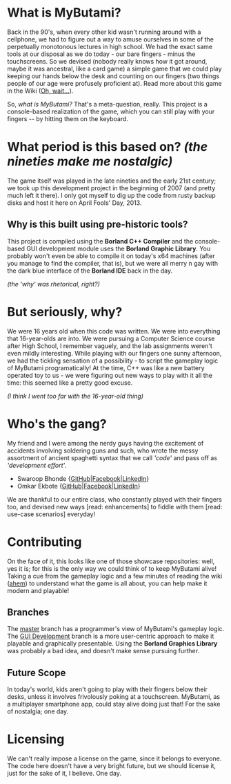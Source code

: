# What is MyButami?
Back in the 90's, when every other kid wasn't running around with a cellphone, we had to figure out a way to amuse ourselves in some of the perpetually monotonous lectures in high school. We had the exact same tools at our disposal as we do today - our bare fingers - minus the touchscreens. So we devised (nobody really knows how it got around, maybe it was ancestral, like a card game) a simple game that we could play keeping our hands below the desk and counting on our fingers (two things people of our age were profusely proficient at). Read more about this game in the Wiki ([Oh, wait...](https://github.com/dotbugfix/MyButami/issues/3)).

So, *what is MyButami?* That's a meta-question, really. This project is a console-based realization of the game, which you can still play with your fingers -- by hitting them on the keyboard.


# What period is this based on? *(the nineties make me nostalgic)*

The game itself was played in the late nineties and the early 21st century; we took up this development project in the beginning of 2007 (and pretty much left it there). I only got myself to dig up the code from rusty backup disks and host it here on April Fools' Day, 2013.

## Why is this built using pre-historic tools?

This project is compiled using the **Borland C++ Compiler** and the console-based GUI development module uses the **Borland Graphic Library**. You probably won't even be able to compile it on today's x64 machines (after you manage to find the compiler, that is), but we were all merry n gay with the dark blue interface of the **Borland IDE** back in the day.

*(the 'why' was rhetorical, right?)*


# But seriously, why?

We were 16 years old when this code was written. We were into everything that 16-year-olds are into. We were pursuing a Computer Science course after High School, I remember vaguely, and the lab assignments weren't even mildly interesting. While playing with our fingers one sunny afternoon, we had the tickling sensation of a possibility - to script the gameplay logic of MyButami programatically! At the time, C++ was like a new battery operated toy to us - we were figuring out new ways to play with it all the time: this seemed like a pretty good excuse.

*(I think I went too far with the 16-year-old thing)*


# Who's the gang?

My friend and I were among the nerdy guys having the excitement of accidents involving soldering guns and such, who wrote the messy assortment of ancient spaghetti syntax that we call *'code'* and pass off as *'development effort'*.

* Swaroop Bhonde {[GitHub](https://github.com/gurusb)|[Facebook](http://www.facebook.com/swaroop.bhonde)|[LinkedIn](http://www.linkedin.com/profile/view?id=68947911)}
* Omkar Ekbote {[GitHub](https://github.com/dotbugfix)|[Facebook](http://www.facebook.com/omkar.ekbote)|[LinkedIn](http://www.linkedin.com/profile/view?id=177319108)}

We are thankful to our entire class, who constantly played with their fingers too, and devised new ways [read: enhancements] to fiddle with them [read: use-case scenarios] everyday!

# Contributing

On the face of it, this looks like one of those showcase repositories: well, yes it is; for this is the only way we could think of to keep MyButami alive! Taking a cue from the gameplay logic and a few minutes of reading the wiki ([ahem](https://github.com/dotbugfix/MyButami/issues/3)) to understand what the game is all about, you can help make it modern and playable!

## Branches

The [master](https://github.com/dotbugfix/MyButami/tree/master) branch has a programmer's view of MyButami's gameplay logic. The [GUI Development](https://github.com/dotbugfix/MyButami/tree/GUI-Development) branch is a more user-centric approach to make it playable and graphically presentable. Using the **Borland Graphics Library** was probably a bad idea, and doesn't make sense pursuing further.

## Future Scope

In today's world, kids aren't going to play with their fingers below their desks, unless it involves frivolously poking at a touchscreen. MyButami, as a multiplayer smartphone app, could stay alive doing just that! For the sake of nostalgia; one day.


# Licensing

We can't really impose a license on the game, since it belongs to everyone. The code here doesn't have a very bright future, but we should license it, just for the sake of it, I believe. One day.